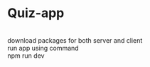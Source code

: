 # Quiz-app
<br/>
download packages for both server and client <br/>
run app using command<br/>
npm run dev<br/>
